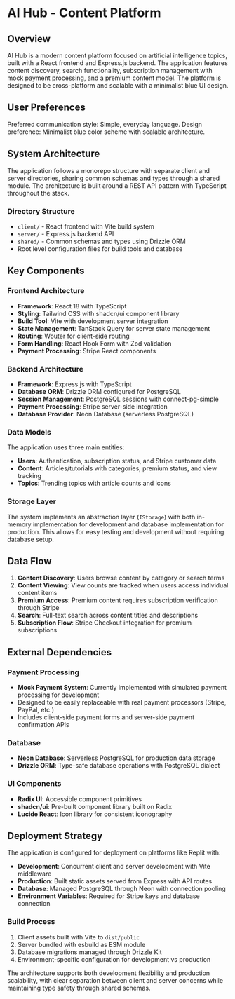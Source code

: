 # AI Hub - Content Platform

## Overview

AI Hub is a modern content platform focused on artificial intelligence topics, built with a React frontend and Express.js backend. The application features content discovery, search functionality, subscription management with mock payment processing, and a premium content model. The platform is designed to be cross-platform and scalable with a minimalist blue UI design.

## User Preferences

Preferred communication style: Simple, everyday language.
Design preference: Minimalist blue color scheme with scalable architecture.

## System Architecture

The application follows a monorepo structure with separate client and server directories, sharing common schemas and types through a shared module. The architecture is built around a REST API pattern with TypeScript throughout the stack.

### Directory Structure
- `client/` - React frontend with Vite build system
- `server/` - Express.js backend API
- `shared/` - Common schemas and types using Drizzle ORM
- Root level configuration files for build tools and database

## Key Components

### Frontend Architecture
- **Framework**: React 18 with TypeScript
- **Styling**: Tailwind CSS with shadcn/ui component library
- **Build Tool**: Vite with development server integration
- **State Management**: TanStack Query for server state management
- **Routing**: Wouter for client-side routing
- **Form Handling**: React Hook Form with Zod validation
- **Payment Processing**: Stripe React components

### Backend Architecture  
- **Framework**: Express.js with TypeScript
- **Database ORM**: Drizzle ORM configured for PostgreSQL
- **Session Management**: PostgreSQL sessions with connect-pg-simple
- **Payment Processing**: Stripe server-side integration
- **Database Provider**: Neon Database (serverless PostgreSQL)

### Data Models
The application uses three main entities:
- **Users**: Authentication, subscription status, and Stripe customer data
- **Content**: Articles/tutorials with categories, premium status, and view tracking
- **Topics**: Trending topics with article counts and icons

### Storage Layer
The system implements an abstraction layer (`IStorage`) with both in-memory implementation for development and database implementation for production. This allows for easy testing and development without requiring database setup.

## Data Flow

1. **Content Discovery**: Users browse content by category or search terms
2. **Content Viewing**: View counts are tracked when users access individual content items
3. **Premium Access**: Premium content requires subscription verification through Stripe
4. **Search**: Full-text search across content titles and descriptions
5. **Subscription Flow**: Stripe Checkout integration for premium subscriptions

## External Dependencies

### Payment Processing
- **Mock Payment System**: Currently implemented with simulated payment processing for development
- Designed to be easily replaceable with real payment processors (Stripe, PayPal, etc.)
- Includes client-side payment forms and server-side payment confirmation APIs

### Database
- **Neon Database**: Serverless PostgreSQL for production data storage
- **Drizzle ORM**: Type-safe database operations with PostgreSQL dialect

### UI Components
- **Radix UI**: Accessible component primitives
- **shadcn/ui**: Pre-built component library built on Radix
- **Lucide React**: Icon library for consistent iconography

## Deployment Strategy

The application is configured for deployment on platforms like Replit with:
- **Development**: Concurrent client and server development with Vite middleware
- **Production**: Built static assets served from Express with API routes
- **Database**: Managed PostgreSQL through Neon with connection pooling
- **Environment Variables**: Required for Stripe keys and database connection

### Build Process
1. Client assets built with Vite to `dist/public`
2. Server bundled with esbuild as ESM module
3. Database migrations managed through Drizzle Kit
4. Environment-specific configuration for development vs production

The architecture supports both development flexibility and production scalability, with clear separation between client and server concerns while maintaining type safety through shared schemas.